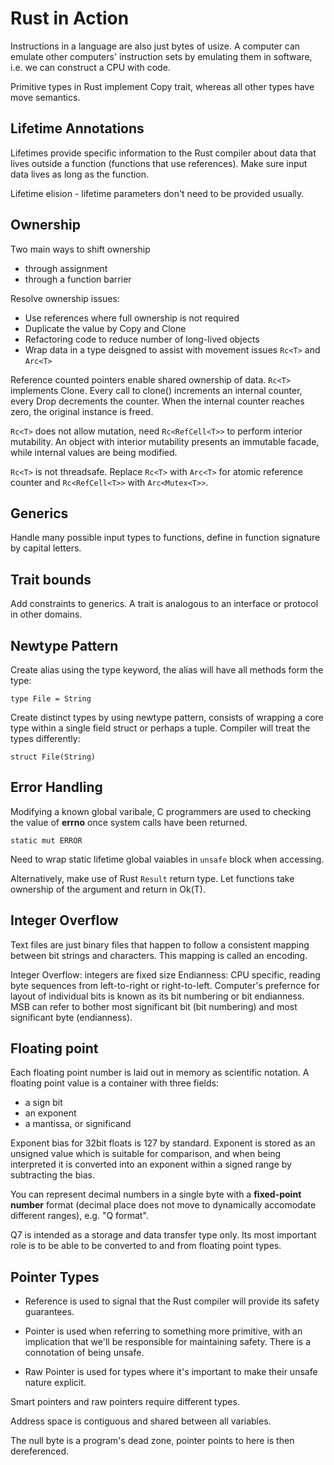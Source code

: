 # Rust in Action

Instructions in a language are also just bytes of usize. A computer can emulate other computers' instruction sets by emulating them in software, i.e. we can construct a CPU with code.

Primitive types in Rust implement Copy trait, whereas all other types have move semantics.

## Lifetime Annotations

Lifetimes provide specific information to the Rust compiler about data that lives outside a function (functions that use references). Make sure input data lives as long as the function.

Lifetime elision - lifetime parameters don't need to be provided usually.

## Ownership

Two main ways to shift ownership

- through assignment
- through a function barrier

Resolve ownership issues:

- Use references where full ownership is not required
- Duplicate the value by Copy and Clone
- Refactoring code to reduce number of long-lived objects
- Wrap data in a type deisgned to assist with movement issues `Rc<T>` and `Arc<T>`

Reference counted pointers enable shared ownership of data. `Rc<T>` implements Clone. Every call to clone() increments an internal counter, every Drop decrements the counter. When the internal counter reaches zero, the original instance is freed.

`Rc<T>` does not allow mutation, need `Rc<RefCell<T>>` to perform interior mutability. An object with interior mutability presents an immutable facade, while internal values are being modified.

`Rc<T>` is not threadsafe. Replace `Rc<T>` with `Arc<T>` for atomic reference counter and `Rc<RefCell<T>>` with `Arc<Mutex<T>>`.

## Generics

Handle many possible input types to functions, define in function signature by capital letters.

## Trait bounds

Add constraints to generics. A trait is analogous to an interface or protocol in other domains.

## Newtype Pattern

Create alias using the type keyword, the alias will have all methods form the type:

```
type File = String
```

Create distinct types by using newtype pattern, consists of wrapping a core type within a single field struct or perhaps a tuple. Compiler will treat the types differently:

```
struct File(String)
```

## Error Handling

Modifying a known global varibale, C programmers are used to checking the value of **errno** once system calls have been returned.

```
static mut ERROR
```

Need to wrap static lifetime global vaiables in `unsafe` block when accessing.

Alternatively, make use of Rust `Result` return type. Let functions take ownership of the argument and return in Ok(T).

## Integer Overflow

Text files are just binary files that happen to follow a consistent mapping between bit strings and characters. This mapping is called an encoding.

Integer Overflow: integers are fixed size
Endianness: CPU specific, reading byte sequences from left-to-right or right-to-left. Computer's prefernce for layout of individual bits is known as its bit numbering or bit endianness. MSB can refer to bother most significant bit (bit numbering) and most significant byte (endianness).

## Floating point

Each floating point number is laid out in memory as scientific notation. A floating point value is a container with three fields:

- a sign bit
- an exponent
- a mantissa, or significand

Exponent bias for 32bit floats is 127 by standard. Exponent is stored as an unsigned value which is suitable for comparison, and when being interpreted it is converted into an exponent within a signed range by subtracting the bias.

You can represent decimal numbers in a single byte with a **fixed-point number** format (decimal place does not move to dynamically accomodate different ranges), e.g. "Q format".

Q7 is intended as a storage and data transfer type only. Its most important role is to be able to be converted to and from floating point types.

## Pointer Types

- Reference is used to signal that the Rust compiler will provide its safety guarantees.

- Pointer is used when referring to something more primitive, with an implication that we'll be responsible for maintaining safety. There is a connotation of being unsafe.

- Raw Pointer is used for types where it's important to make their unsafe nature explicit.

Smart pointers and raw pointers require different types.

Address space is contiguous and shared between all variables.

The null byte is a program's dead zone, pointer points to here is then dereferenced.